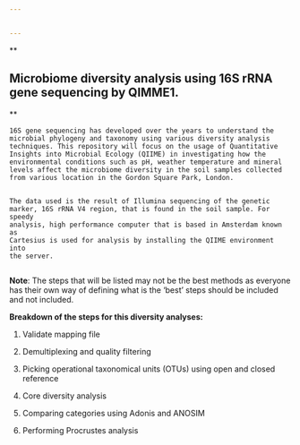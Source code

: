 ```yaml
---


---
```


<p>**</p>
<h2 id="microbiome-diversity-analysis-using-16s-rrna-gene-sequencing-by-qimme1.">Microbiome diversity analysis using 16S rRNA gene sequencing by QIMME1.</h2>
<p>**</p>
<pre><code>16S gene sequencing has developed over the years to understand the microbial phylogeny and taxonomy using various diversity analysis techniques. This repository will focus on the usage of Quantitative Insights into Microbial Ecology (QIIME) in investigating how the environmental conditions such as pH, weather temperature and mineral levels affect the microbiome diversity in the soil samples collected from various location in the Gordon Square Park, London.

The data used is the result of Illumina sequencing of the genetic marker, 16S rRNA V4 region, that is found in the soil sample. For speedy analysis, high performance computer that is based in Amsterdam known as Cartesius is used for analysis by installing the QIIME environment into the server.
</code></pre>
<p><strong>Note</strong>: The steps that will be listed may not be the best methods as everyone has their own way of defining what is the ‘best’ steps should be included and not included.</p>
<p><strong>Breakdown of the steps for this diversity analyses:</strong></p>
<ol>
<li>
<p>Validate mapping file</p>
</li>
<li>
<p>Demultiplexing and quality filtering</p>
</li>
<li>
<p>Picking operational taxonomical units (OTUs) using open and closed reference</p>
</li>
<li>
<p>Core diversity analysis</p>
</li>
<li>
<p>Comparing categories using Adonis and ANOSIM</p>
</li>
<li>
<p>Performing Procrustes analysis</p>
</li>
</ol>

